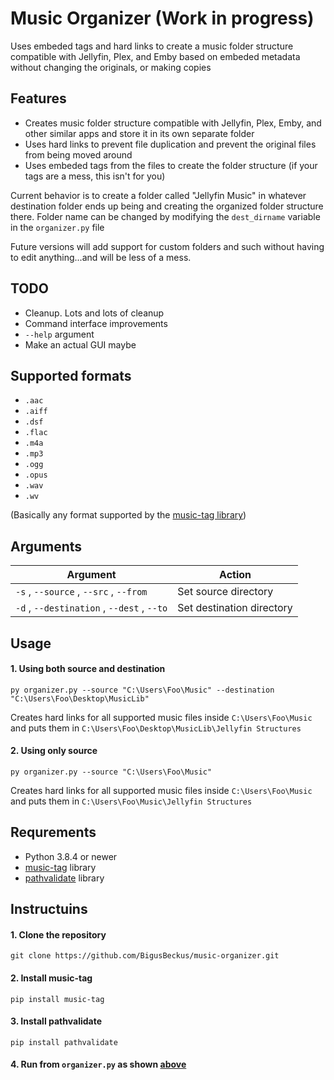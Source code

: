 # Music Organizer (Work in progress)
Uses embeded tags and hard links to create a music folder structure compatible with Jellyfin, Plex, and Emby based on embeded metadata without changing the originals, or making copies

## Features
* Creates music folder structure compatible with Jellyfin, Plex, Emby, and other similar apps and store it in its own separate folder
* Uses hard links to prevent file duplication and prevent the original files from being moved around
* Uses embeded tags from the files to create the folder structure (if your tags are a mess, this isn't for you)

Current behavior is to create a folder called "Jellyfin Music" in whatever destination folder ends up being and creating the organized folder structure there.
Folder name can be changed by modifying the `dest_dirname` variable in the `organizer.py` file

Future versions will add support for custom folders and such without having to edit anything...and will be less of a mess.

## TODO
* Cleanup. Lots and lots of cleanup
* Command interface improvements
* `--help` argument
* Make an actual GUI maybe

## Supported formats

* `.aac`
* `.aiff`
* `.dsf`
* `.flac`
* `.m4a`
* `.mp3`
* `.ogg`
* `.opus`
* `.wav`
* `.wv`

(Basically any format supported by the [music-tag library](https://pypi.org/project/music-tag/))

## Arguments

Argument | Action
-------- | ------
`-s` , `--source` , `--src` , `--from` | Set source directory
`-d` , `--destination` , `--dest` , `--to` | Set destination directory


## Usage


#### 1. Using both source and destination

    py organizer.py --source "C:\Users\Foo\Music" --destination "C:\Users\Foo\Desktop\MusicLib"

Creates hard links for all supported music files inside `C:\Users\Foo\Music` and puts them in `C:\Users\Foo\Desktop\MusicLib\Jellyfin Structures`

#### 2. Using only source

    py organizer.py --source "C:\Users\Foo\Music"

Creates hard links for all supported music files inside `C:\Users\Foo\Music` and puts them in `C:\Users\Foo\Music\Jellyfin Structures`

## Requrements
* Python 3.8.4 or newer
* [music-tag](https://pypi.org/project/music-tag/) library
* [pathvalidate](https://pypi.org/project/pathvalidate/) library

## Instructuins
#### 1. Clone the repository

    git clone https://github.com/BigusBeckus/music-organizer.git
    
#### 2. Install music-tag

    pip install music-tag
    
#### 3. Install pathvalidate

    pip install pathvalidate
    
#### 4. Run from `organizer.py` as shown [above](#Arguments)
    
